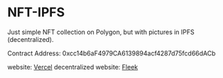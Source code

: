 # NFT-IPFS
Just simple NFT collection on Polygon, but with pictures in IPFS (decentralized).

Contract Address: 0xcc14b6aF4979CA6139894acf4287d75fcd66dACb

website: [Vercel](nft-ipfs-abaaac.vercel.app)
decentralized website: [Fleek](flat-king-0734.on.fleek.co)
